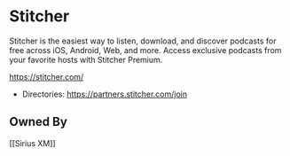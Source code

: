 # Stitcher
Stitcher is the easiest way to listen, download, and discover podcasts for free across iOS, Android, Web, and more. Access exclusive podcasts from your favorite hosts with Stitcher Premium.

https://stitcher.com/
* Directories: https://partners.stitcher.com/join

## Owned By
[[Sirius XM]]
